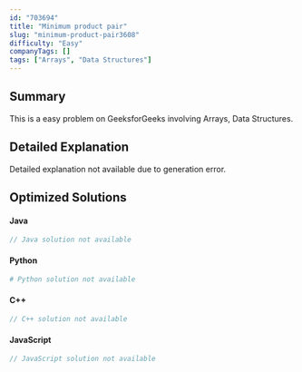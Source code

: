 ```yaml
---
id: "703694"
title: "Minimum product pair"
slug: "minimum-product-pair3608"
difficulty: "Easy"
companyTags: []
tags: ["Arrays", "Data Structures"]
---
```


## Summary

This is a easy problem on GeeksforGeeks involving Arrays, Data Structures.

## Detailed Explanation

Detailed explanation not available due to generation error.

## Optimized Solutions

#### Java
```java
// Java solution not available
```

#### Python
```python
# Python solution not available
```

#### C++
```cpp
// C++ solution not available
```

#### JavaScript
```javascript
// JavaScript solution not available
```